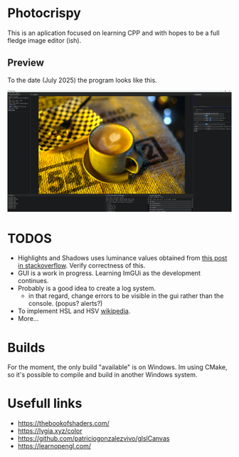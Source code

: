 # Photocrispy

This is an aplication focused on learning CPP and with hopes to be a full fledge image editor (ish).

## Preview
To the date (July 2025) the program looks like this.

![Photocrispy!](/docs/images/s1.png "PhotoCrispy Main GUI")

# TODOS
* Highlights and Shadows uses luminance values obtained from [this post in stackoverflow](https://stackoverflow.com/questions/596216/formula-to-determine-perceived-brightness-of-rgb-color/13558570#13558570). Verify correctness of this.
* GUI is a work in progress. Learning ImGUi as the development continues.
* Probably is a good idea to create a log system. 
    *   in that regard, change errors to be visible in the gui rather than the console. (popus? alerts?)
* To implement HSL and HSV [wikipedia](https://en.wikipedia.org/wiki/HSL_and_HSV).
* More...

# Builds

For the moment, the only build "available" is on Windows. Im using CMake, so it's possible to compile and build in another Windows system. 

# Usefull links
* https://thebookofshaders.com/
* https://lygia.xyz/color
* https://github.com/patriciogonzalezvivo/glslCanvas
* https://learnopengl.com/

